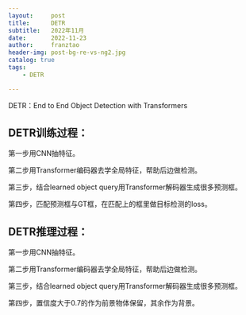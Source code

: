 ```yaml
---
layout:     post
title:      DETR
subtitle:   2022年11月
date:       2022-11-23
author:     franztao
header-img: post-bg-re-vs-ng2.jpg
catalog: true
tags:
    - DETR

---
```


DETR：End to End Object Detection with Transformers

## DETR训练过程：

第一步用CNN抽特征。

第二步用Transformer编码器去学全局特征，帮助后边做检测。

第三步，结合learned object query用Transformer解码器生成很多预测框。

第四步，匹配预测框与GT框，在匹配上的框里做目标检测的loss。

## DETR推理过程：

第一步用CNN抽特征。

第二步用Transformer编码器去学全局特征，帮助后边做检测。

第三步，结合learned object query用Transformer解码器生成很多预测框。

第四步，置信度大于0.7的作为前景物体保留，其余作为背景。 
